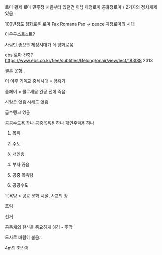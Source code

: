 로마 황제 
로마 민주정 처음부터 있던건 아님
제정로마  공화정로마 / 2가지의 정치체제 있음

100년정도 평화로운 로마 Pax Romana
Pax -> peace
제정로마의 시대

아우구스트스트? 

사람만 좋으면 제정시대가 더 평화로움


ebs 로마 건축? 
https://www.ebs.co.kr/free/subtitles/lifelong/onair/view/lect/183188 2313

결혼 못함..

이 이후 기독교
중세시대 = 암흑기

폼페이 = 콜로세움 완공 전에 죽음

사람은 없음
시체도 없음

급수탱크 있음

공공수도용 하나
공중목욕용 하나
개인주택용 하나

1. 목욕
2. 수도 
3. 개인용 


 1. 부자 끊음
 2. 공중 목욕탕
 3. 공공수도 

목욕턍 > 공공 문화 시설, 사교의 장

포럼 

선거 

공동체의 헌신을 중요하게 여김 - 주딱

도사로 바람이 불음..

4m의 화산재
